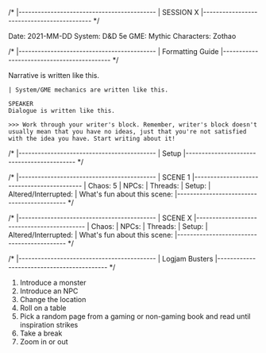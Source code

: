 /*
|-------------------------------------------
| SESSION X
|-------------------------------------------
*/

Date: 2021-MM-DD
System: D&D 5e
GME: Mythic
Characters: Zothao

/*
|-------------------------------------------
| Formatting Guide
|-------------------------------------------
*/

Narrative is written like this.

	| System/GME mechanics are written like this.

	SPEAKER
	Dialogue is written like this.

	>>> Work through your writer's block. Remember, writer's block doesn't usually mean that you have no ideas, just that you're not satisfied with the idea you have. Start writing about it!


/*
|-------------------------------------------
| Setup
|-------------------------------------------
*/


/*
|-------------------------------------------
| SCENE 1
|-------------------------------------------
| Chaos: 5
| NPCs: 
| Threads: 
| Setup: 
| Altered/Interrupted: 
| What's fun about this scene: 
|-------------------------------------------
*/


/*
|-------------------------------------------
| SCENE X
|-------------------------------------------
| Chaos: 
| NPCs: 
| Threads: 
| Setup: 
| Altered/Interrupted: 
| What's fun about this scene: 
|-------------------------------------------
*/


/*
|-------------------------------------------
| Logjam Busters
|-------------------------------------------
*/

1. Introduce a monster
2. Introduce an NPC
3. Change the location
4. Roll on a table
5. Pick a random page from a gaming or non-gaming book and read until inspiration strikes
6. Take a break
7. Zoom in or out
